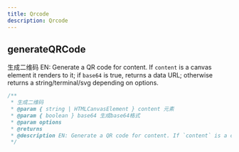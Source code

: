 ```yaml
---
title: Qrcode
description: Qrcode
---
```


## generateQRCode

生成二维码
EN: Generate a QR code for content. If `content` is a canvas element it renders to it; if `base64` is true, returns a data URL; otherwise returns a string/terminal/svg depending on options.

```ts
/**
 * 生成二维码
 * @param { string | HTMLCanvasElement } content 元素
 * @param { boolean } base64 生成base64格式
 * @param options
 * @returns
 * @description EN: Generate a QR code for content. If `content` is a canvas element it renders to it; if `base64` is true, returns a data URL; otherwise returns a string/terminal/svg depending on options.
 */
```
